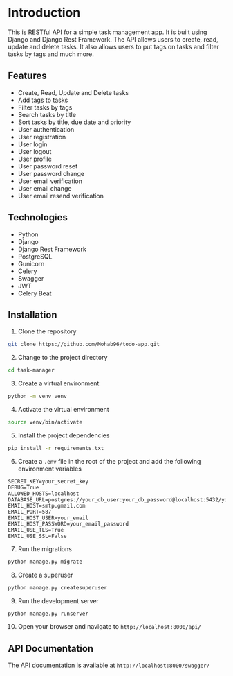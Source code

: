 # Introduction

This is RESTful API for a simple task management app. It is built using Django and Django Rest Framework. The API allows users to create, read, update and delete tasks. It also allows users to put tags on tasks and filter tasks by tags and much more.

## Features

- Create, Read, Update and Delete tasks
- Add tags to tasks
- Filter tasks by tags
- Search tasks by title
- Sort tasks by title, due date and priority
- User authentication
- User registration
- User login
- User logout
- User profile
- User password reset
- User password change
- User email verification
- User email change
- User email resend verification

## Technologies

- Python
- Django
- Django Rest Framework
- PostgreSQL
- Gunicorn
- Celery
- Swagger
- JWT
- Celery Beat

## Installation

1. Clone the repository

```bash
git clone https://github.com/Mohab96/todo-app.git
```

2. Change to the project directory

```bash
cd task-manager
```

3. Create a virtual environment

```bash
python -m venv venv
```

4. Activate the virtual environment

```bash
source venv/bin/activate
```

5. Install the project dependencies

```bash
pip install -r requirements.txt
```

6. Create a `.env` file in the root of the project and add the following environment variables

```env
SECRET_KEY=your_secret_key
DEBUG=True
ALLOWED_HOSTS=localhost
DATABASE_URL=postgres://your_db_user:your_db_password@localhost:5432/your_db_name
EMAIL_HOST=smtp.gmail.com
EMAIL_PORT=587
EMAIL_HOST_USER=your_email
EMAIL_HOST_PASSWORD=your_email_password
EMAIL_USE_TLS=True
EMAIL_USE_SSL=False
```

7. Run the migrations

```bash
python manage.py migrate
```

8. Create a superuser

```bash
python manage.py createsuperuser
```

9. Run the development server

```bash
python manage.py runserver
```

10. Open your browser and navigate to `http://localhost:8000/api/`

## API Documentation

The API documentation is available at `http://localhost:8000/swagger/`
